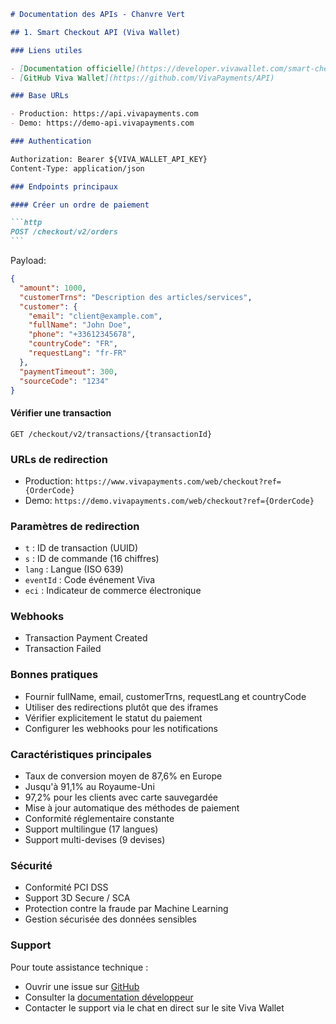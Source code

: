 ````markdown
# Documentation des APIs - Chanvre Vert

## 1. Smart Checkout API (Viva Wallet)

### Liens utiles

- [Documentation officielle](https://developer.vivawallet.com/smart-checkout/)
- [GitHub Viva Wallet](https://github.com/VivaPayments/API)

### Base URLs

- Production: https://api.vivapayments.com
- Demo: https://demo-api.vivapayments.com

### Authentication

Authorization: Bearer ${VIVA_WALLET_API_KEY}
Content-Type: application/json

### Endpoints principaux

#### Créer un ordre de paiement

```http
POST /checkout/v2/orders
```
````

Payload:

```json
{
  "amount": 1000,
  "customerTrns": "Description des articles/services",
  "customer": {
    "email": "client@example.com",
    "fullName": "John Doe",
    "phone": "+33612345678",
    "countryCode": "FR",
    "requestLang": "fr-FR"
  },
  "paymentTimeout": 300,
  "sourceCode": "1234"
}
```

#### Vérifier une transaction

```http
GET /checkout/v2/transactions/{transactionId}
```

### URLs de redirection

- Production: `https://www.vivapayments.com/web/checkout?ref={OrderCode}`
- Demo: `https://demo.vivapayments.com/web/checkout?ref={OrderCode}`

### Paramètres de redirection

- `t` : ID de transaction (UUID)
- `s` : ID de commande (16 chiffres)
- `lang` : Langue (ISO 639)
- `eventId` : Code événement Viva
- `eci` : Indicateur de commerce électronique

### Webhooks

- Transaction Payment Created
- Transaction Failed

### Bonnes pratiques

- Fournir fullName, email, customerTrns, requestLang et countryCode
- Utiliser des redirections plutôt que des iframes
- Vérifier explicitement le statut du paiement
- Configurer les webhooks pour les notifications

### Caractéristiques principales

- Taux de conversion moyen de 87,6% en Europe
- Jusqu'à 91,1% au Royaume-Uni
- 97,2% pour les clients avec carte sauvegardée
- Mise à jour automatique des méthodes de paiement
- Conformité réglementaire constante
- Support multilingue (17 langues)
- Support multi-devises (9 devises)

### Sécurité

- Conformité PCI DSS
- Support 3D Secure / SCA
- Protection contre la fraude par Machine Learning
- Gestion sécurisée des données sensibles

### Support

Pour toute assistance technique :

- Ouvrir une issue sur [GitHub](https://github.com/VivaPayments/API/issues)
- Consulter la [documentation développeur](https://developer.vivawallet.com/)
- Contacter le support via le chat en direct sur le site Viva Wallet

```

```
